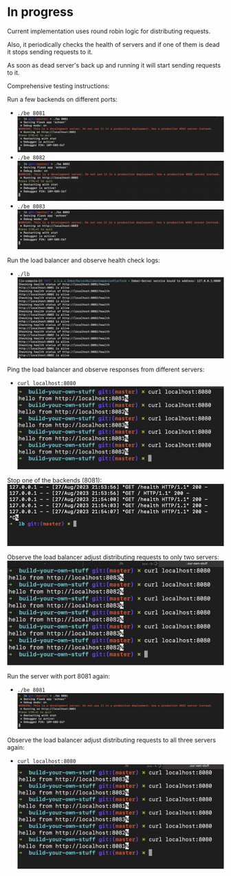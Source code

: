 # In progress

Current implementation uses round robin logic for distributing requests.

Also, it periodically checks the health of servers and if one of them is dead it stops sending requests to it.

As soon as dead server's back up and running it will start sending requests to it.

Comprehensive testing instructions:

Run a few backends on different ports:
- `./be 8081`
![My Image](screenshots/8081.png)
- `./be 8082`
![My Image](screenshots/8082.png)
- `./be 8083`
![My Image](screenshots/8083.png)


Run the load balancer and observe health check logs:
- `./lb`
![My Image](screenshots/lb-healthcheck-logs.png)

Ping the load balancer and observe responses from different servers:
- `curl localhost:8080`
![My Image](screenshots/lb-curl.png)

Stop one of the backends (8081):
![My Image](screenshots/stop-8081.png)

Observe the load balancer adjust distributing requests to only two servers:
![My Image](screenshots/lb-adjusted-1.png)

Run the server with port 8081 again:
- `./be 8081`
![My Image](screenshots/8081.png)

Observe the load balancer adjust distributing requests to all three servers again:
- `curl localhost:8080`
![My Image](screenshots/final.png)